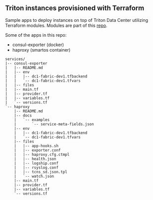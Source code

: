 ## Triton instances provisioned with Terraform

Sample apps to deploy instances on top of Triton Data Center utilizing Terraform modules.
Modules are part of this [repo](https://github.com/T1SS/terraform-modules).

Some of the apps in this repo:

  - consul-exporter (docker)
  - haproxy (smartos container)

```
services/
|-- consul-exporter
|   |-- README.md
|   |-- env
|   |   |-- dc1-fabric-dev1.tfbackend
|   |   `-- dc1-fabric-dev1.tfvars
|   |-- files
|   |-- main.tf
|   |-- provider.tf
|   |-- variables.tf
|   `-- versions.tf
`-- haproxy
    |-- README.md
    |-- docs
    |   `-- examples
    |       `-- service-meta-fields.json
    |-- env
    |   |-- dc1-fabric-dev1.tfbackend
    |   `-- dc1-fabric-dev1.tfvars
    |-- files
    |   |-- app-hooks.sh
    |   |-- exporter.conf
    |   |-- haproxy.cfg.ctmpl
    |   |-- health.json
    |   |-- logship.conf
    |   |-- rsyslog.conf
    |   |-- tcns_sd.json.tpl
    |   `-- watch.json
    |-- main.tf
    |-- provider.tf
    |-- variables.tf
    `-- versions.tf
```
